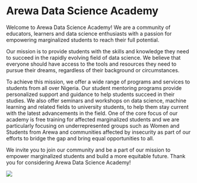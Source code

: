 # Arewa Data Science Academy

Welcome to Arewa Data Science Academy! We are a community of educators, learners and data science enthusiasts with a passion for empowering marginalized students to reach their full potential.

Our mission is to provide students with the skills and knowledge they need to succeed in the rapidly evolving field of data science. We believe that everyone should have access to the tools and resources they need to pursue their dreams, regardless of their background or circumstances.

To achieve this mission, we offer a wide range of programs and services to students from all over Nigeria. Our student mentoring programs provide personalized support and guidance to help students succeed in their studies. We also offer seminars and workshops on data science, machine learning and related fields to university students, to help them stay current with the latest advancements in the field. One of the core focus of our academy is free training for affected marginalized students and we are particularly focusing on underrepresented groups such as Women and Students from Arewa and communities affected by insecurity as part of our efforts to bridge the gap and bring equal opportunities to all.

We invite you to join our community and be a part of our mission to empower marginalized students and build a more equitable future. Thank you for considering Arewa Data Science Academy!

![](https://github.com/arewadataScience/arewadatascience.github.io/blob/main/images/arewads.jpg)
